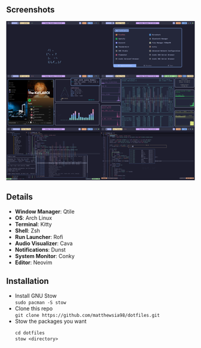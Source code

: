 ## Screenshots
<img src="screenshots/combined.png">

## Details
* **Window Manager**: Qtile
* **OS**: Arch Linux
* **Terminal**: Kitty
* **Shell**: Zsh
* **Run Launcher**: Rofi
* **Audio Visualizer**: Cava
* **Notifications**: Dunst
* **System Monitor**: Conky
* **Editor**: Neovim

## Installation
* Install GNU Stow<br>
  `sudo pacman -S stow`
* Clone this repo<br>
  `git clone https://github.com/matthewsia98/dotfiles.git`
* Stow the packages you want
  ```
  cd dotfiles
  stow <directory>
  ```
